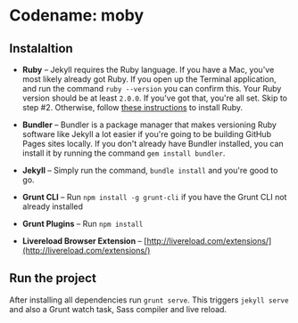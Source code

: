 # Codename: moby

## Instalaltion

* **Ruby** – Jekyll requires the Ruby language. If you have a Mac, you've most likely already got Ruby. If you open up the Terminal application, and run the command `ruby --version` you can confirm this. Your Ruby version should be at least `2.0.0`. If you've got that, you're all set. Skip to step #2. Otherwise, follow [these instructions](https://www.ruby-lang.org/en/downloads/) to install Ruby.

* **Bundler** – Bundler is a package manager that makes versioning Ruby software like Jekyll a lot easier if you're going to be building GitHub Pages sites locally. If you don't already have Bundler installed, you can install it by running the command `gem install bundler`.

* **Jekyll** – Simply run the command, `bundle install` and you're good to go.

* **Grunt CLI** – Run `npm install -g grunt-cli` if you have the Grunt CLI not already installed

* **Grunt Plugins** – Run `npm install`

* **Livereload Browser Extension** – [http://livereload.com/extensions/](http://livereload.com/extensions/)

## Run the project

After installing all dependencies run `grunt serve`. This triggers `jekyll serve` and also a Grunt watch task, Sass compiler and live reload.